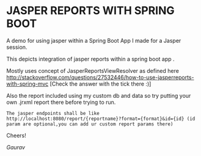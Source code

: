# JASPER REPORTS WITH SPRING BOOT
A demo for using jasper within a Spring Boot App I made for a Jasper session.

This depicts integration of jasper reports within a spring boot app .

Mostly uses concept of JasperReportsViewResolver as defined here http://stackoverflow.com/questions/27532446/how-to-use-jasperreports-with-spring-mvc 
[Check the answer with the tick there :)]

Also the report included using my custom db and data so try putting your own .jrxml report there before trying to run.

`The jasper endpoints shall be like http://localhost:8080/report/{reportname}?format={format}&id={id} (id param are optional,you can add ur custom report params there)`


Cheers!

_Gaurav_
